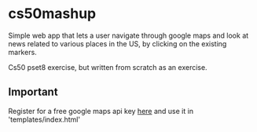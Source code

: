 # cs50mashup
Simple web app that lets a user navigate through google maps and look at news related to various places in the US, by clicking 
on the existing markers.

Cs50 pset8 exercise, but written from scratch as an exercise.

## Important
Register for a free google maps api key [here](https://developers.google.com/maps/documentation/javascript/get-api-key) and 
use it in 'templates/index.html'
